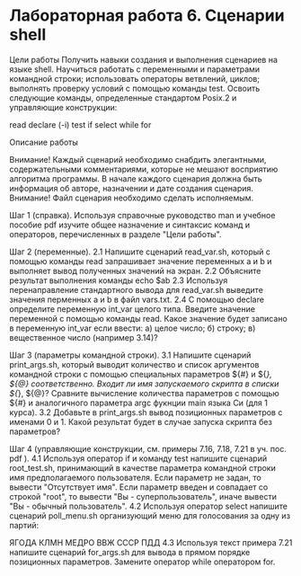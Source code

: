 # Лабораторная работа 6. Сценарии shell 

Цели работы
Получить навыки создания и выполнения сценариев на языке shell. Научиться работать с переменными и параметрами командной строки; использовать операторы ветвлений, циклов; выполнять проверку условий с помощью команды test. Освоить следующие команды, определенные стандартом Posix.2 и управляющие конструкции:

read	declare (-i)	test	if	select	while	for

Описание работы

Внимание! Каждый сценарий необходимо снабдить элегантными, содержательными комментариями, которые не мешают восприятию алгоритма программы. В начале каждого сценария должна быть информация об авторе, назначении и дате создания сценария.
Внимание! Файл сценария необходимо сделать исполняемым.

Шаг 1 (справка).
Используя справочные руководство man и учебное пособие pdf изучите общее назначение и синтаксис команд и операторов, перечисленных в разделе "Цели работы".

Шаг 2 (переменные).
2.1 Напишите сценарий read_var.sh, который с помощью команды read запрашивает значение переменных a и b и выполняет вывод полученных значений на экран.
2.2 Объясните результат выполнения команды echo $ab
2.3 Используя перенаправление стандартного вывода для read_var.sh выведите значения перменных a и b в файл vars.txt.
2.4 С помощью declare определите переменную int_var целого типа. Введите значение переменной с помощью команды read. Какое значение будет записано в переменную int_var если ввести: а) целое число; б) строку; в) вещественное число (например 3.14)?

Шаг 3 (параметры командной строки).
3.1 Напишите сценарий print_args.sh, который выводит количество и список аргументов командной строки с помощью специальных параметров ${#} и ${*}, ${@} соответственно. Входит ли имя запускаемого скрипта в списки ${*}, ${@}? Сравните вычисление количества параметров с помощью ${#} и аналогичного параметра argc фукнции main языка Си (для 1 курса).
3.2 Добавьте в print_args.sh вывод позиционных параметров с именами 0 и 1. Какой результат будет в случае запуска скрипта без параметров?

Шаг 4 (управляющие конструкции, см. примеры 7.16, 7.18, 7.21 в уч. пос. pdf ).
4.1 Используя оператор if и команду test напишите сценарий root_test.sh, принимающий в качестве параметра командной строки имя предполагаемого пользователя. Если параметр не задан, то вывести "Отсутствует имя". Если параметр введен и совпадает со строкой "root", то вывести "Вы - суперпользователь", иначе вывести "Вы - обычный пользователь".
4.2 Используя оператор select напишите сценарий poll_menu.sh организующий меню для голосования за одну из партий:

ЯГОДА
КЛМН
МЕДРО
ВВЖ
СССР
ПДД
4.3 Используя текст примера 7.21 напишите сценарий for_args.sh для вывода в прямом порядке позиционных параметров. Замените оператор while оператором for.